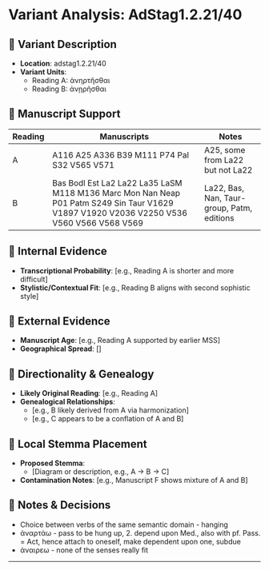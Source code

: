 # Variant Analysis: AdStag1.2.21/40

## 📌 Variant Description
- **Location**: adstag1.2.21/40
- **Variant Units**: 
  - Reading A: ἀνηρτῆσθαι
  - Reading B: ἀνῃρῆσθαι

## 🧬 Manuscript Support
| Reading | Manuscripts | Notes |
|--------|-------------|-------|
| A      | A116 A25 A336 B39 M111 P74 Pal S32 V565 V571 | A25, some from La22 but not La22 |
| B      | Bas Bodl Est La2 La22 La35 LaSM M118 M136 Marc Mon Nan Neap P01 Patm S249 Sin Taur V1629 V1897 V1920 V2036 V2250 V536 V560 V566 V568 V569    | La22, Bas, Nan, Taur-group, Patm, editions |

## 🧠 Internal Evidence
- **Transcriptional Probability**: [e.g., Reading A is shorter and more difficult]
- **Stylistic/Contextual Fit**: [e.g., Reading B aligns with second sophistic style]

## 🧭 External Evidence
- **Manuscript Age**: [e.g., Reading A supported by earlier MSS]
- **Geographical Spread**: []

## 🔄 Directionality & Genealogy
- **Likely Original Reading**: [e.g., Reading A]
- **Genealogical Relationships**:
  - [e.g., B likely derived from A via harmonization]
  - [e.g., C appears to be a conflation of A and B]

## 🌿 Local Stemma Placement
- **Proposed Stemma**:
  - [Diagram or description, e.g., A → B → C]
- **Contamination Notes**: [e.g., Manuscript F shows mixture of A and B]

## 📝 Notes & Decisions
- Choice between verbs of the same semantic domain - hanging
- ἀναρτάω - pass to be hung up, 2. depend upon Med., also with pf. Pass. = Act, hence attach to oneself, make dependent upon one, subdue
- ἀναιρεω - none of the senses really fit

---